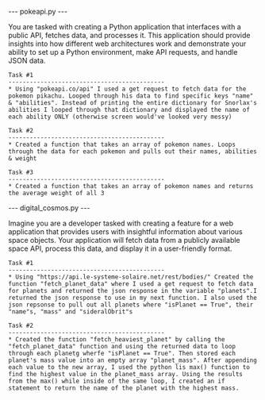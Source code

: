 --- pokeapi.py ---

You are tasked with creating a Python application that interfaces with a public API, fetches data, and processes it. This application should provide insights into how different web architectures work and demonstrate your ability to set up a Python environment, make API requests, and handle JSON data.

    Task #1
    --------------------------------------------
    * Using "pokeapi.co/api" I used a get request to fetch data for the pokemon pikachu. Looped through his data to find specific keys "name" & "abilities". Instead of printing the entire dictionary for Snorlax's abilities I looped through that dictionary and displayed the name of each ability ONLY (otherwise screen would've looked very messy)

    Task #2
    --------------------------------------------
    * Created a function that takes an array of pokemon names. Loops through the data for each pokemon and pulls out their names, abilities & weight
  
    Task #3
    --------------------------------------------
    * Created a function that takes an array of pokemon names and returns the average weight of all 3
  


  --- digital_cosmos.py ---

Imagine you are a developer tasked with creating a feature for a web application that provides users with insightful information about various space objects. Your application will fetch data from a publicly available space API, process this data, and display it in a user-friendly format.

    Task #1
    --------------------------------------------
    * Using "https://api.le-systeme-solaire.net/rest/bodies/" Created the function "fetch_planet_data" where I used a get request to fetch data for planets and returned the json response in the variable "planets".I returned the json response to use in my next function. I also used the json repsonse to pull out all planets where "isPlanet == True", their "name"s, "mass" and "sideralObrit"s

    Task #2
    --------------------------------------------
    * Created the function "fetch_heaviest_planet" by calling the "fetch_planet_data" function and using the returned data to loop through each planetg wherfe "isPlanet == True". Then stored each planet's mass value into an empty array "planet_mass". After appending each value to the new array, I used the python lis max() function to find the highest value in the planet_mass array. Using the results from the max() while inside of the same loop, I created an if statement to return the name of the planet with the highest mass.